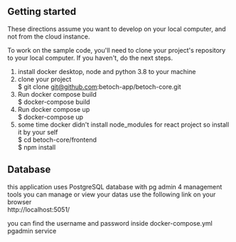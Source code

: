 Getting started
---------------
These directions assume you want to develop on your local computer, and not from the cloud instance. 

To work on the sample code, you'll need to clone your project's repository to your
local computer. If you haven't, do the next steps.
1. install docker desktop, node and python 3.8 to your machine
2. clone your project </br>
   $ git clone git@github.com:betoch-app/betoch-core.git
3. Run docker compose build </br>
 $ docker-compose build
4. Run docker compose up </br>
 $ docker-compose up
5. some time docker didn't install node_modules for react project so install it by your self </br>
 $ cd betoch-core/frontend </br>
 $ npm install

## Database
this application uses PostgreSQL database with pg admin 4 management tools
you can manage or view your datas use the following link on your browser</br>
http://localhost:5051/

you can find the username and password inside docker-compose.yml pgadmin service